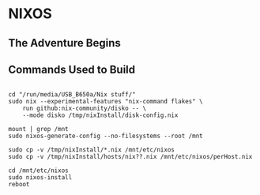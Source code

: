 # NIXOS
## The Adventure Begins 

## Commands Used to Build

```(bash)

cd "/run/media/USB_B650a/Nix stuff/"
sudo nix --experimental-features "nix-command flakes" \
	run github:nix-community/disko -- \
	--mode disko /tmp/nixInstall/disk-config.nix

mount | grep /mnt	
sudo nixos-generate-config --no-filesystems --root /mnt

sudo cp -v /tmp/nixInstall/*.nix /mnt/etc/nixos
sudo cp -v /tmp/nixInstall/hosts/nix??.nix /mnt/etc/nixos/perHost.nix

cd /mnt/etc/nixos
sudo nixos-install
reboot

```


